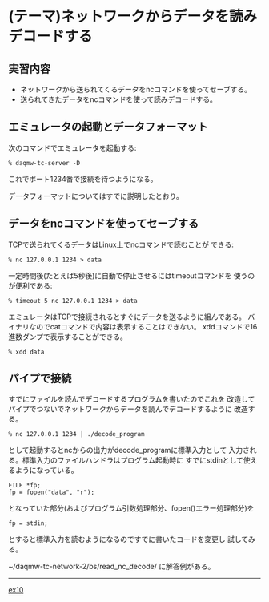 (テーマ)ネットワークからデータを読みデコードする
================================================

実習内容
--------

* ネットワークから送られてくるデータをncコマンドを使ってセーブする。
* 送られてきたデータをncコマンドを使って読みデコードする。

エミュレータの起動とデータフォーマット
--------------------------------------

次のコマンドでエミュレータを起動する:

    % daqmw-tc-server -D

これでポート1234番で接続を待つようになる。

データフォーマットについてはすでに説明したとおり。

データをncコマンドを使ってセーブする
------------------------------------

TCPで送られてくるデータはLinux上でncコマンドで読むことが
できる:

    % nc 127.0.0.1 1234 > data

一定時間後(たとえば5秒後)に自動で停止させるにはtimeoutコマンドを
使うのが便利である:

    % timeout 5 nc 127.0.0.1 1234 > data

エミュレータはTCPで接続されるとすぐにデータを送るように組んである。
バイナリなのでcatコマンドで内容は表示することはできない。
xddコマンドで16進数ダンプで表示することができる。

    % xdd data

パイプで接続
------------

すでにファイルを読んでデコードするプログラムを書いたのでこれを
改造してパイプでつないでネットワークからデータを読んでデコードするように
改造する。

    % nc 127.0.0.1 1234 | ./decode_program

として起動するとncからの出力がdecode_programに標準入力として
入力される。標準入力のファイルハンドラはプログラム起動時に
すでにstdinとして使えるようになっている。

    FILE *fp;
    fp = fopen("data", "r");

となっていた部分(およびプログラム引数処理部分、fopen()エラー処理部分)を

    fp = stdin;

とすると標準入力を読むようになるのですでに書いたコードを変更し
試してみる。

~/daqmw-tc-network-2/bs/read_nc_decode/ に解答例がある。

---

[ex10](../ex10)
